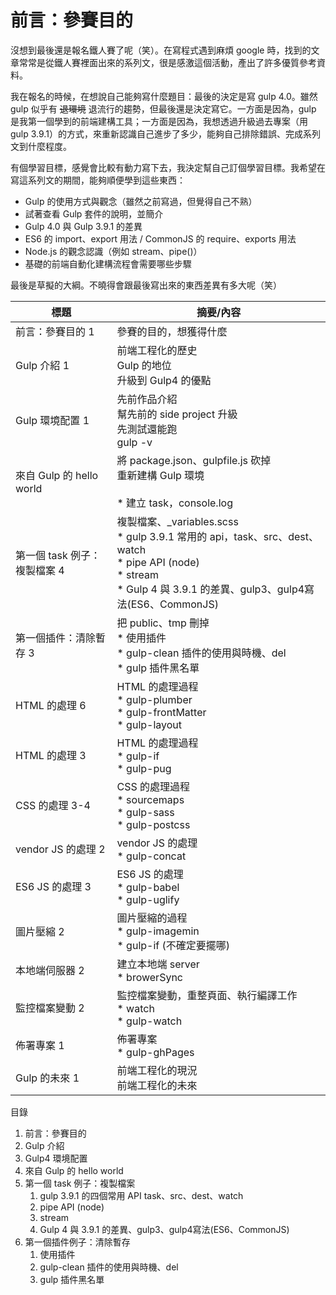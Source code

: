 # 前言：參賽目的

沒想到最後還是報名鐵人賽了呢（笑）。在寫程式遇到麻煩 google 時，找到的文章常常是從鐵人賽裡面出來的系列文，很是感激這個活動，產出了許多優質參考資料。

我在報名的時候，在想說自己能夠寫什麼題目：最後的決定是寫 gulp 4.0。雖然 gulp 似乎有 ~~退環境~~ 退流行的趨勢，但最後還是決定寫它。一方面是因為，gulp 是我第一個學到的前端建構工具；一方面是因為，我想透過升級過去專案（用 gulp 3.9.1）的方式，來重新認識自己進步了多少，能夠自己排除錯誤、完成系列文到什麼程度。

有個學習目標，感覺會比較有動力寫下去，我決定幫自己訂個學習目標。我希望在寫這系列文的期間，能夠順便學到這些東西：

* Gulp 的使用方式與觀念（雖然之前寫過，但覺得自己不熟）
* 試著查看 Gulp 套件的說明，並簡介
* Gulp 4.0 與 Gulp 3.9.1 的差異
* ES6 的 import、export 用法 / CommonJS 的 require、exports 用法
* Node.js 的觀念認識（例如 stream、pipe()）
* 基礎的前端自動化建構流程會需要哪些步驟

最後是草擬的大綱。不曉得會跟最後寫出來的東西差異有多大呢（笑）

| 標題                         | 摘要/內容                                                    |
| ---------------------------- | ------------------------------------------------------------ |
| 前言：參賽目的 1             | 參賽的目的，想獲得什麼                                       |
| Gulp 介紹 1                  | 前端工程化的歷史<br />Gulp 的地位<br />升級到 Gulp4 的優點   |
| Gulp 環境配置 1              | 先前作品介紹<br />幫先前的 side project 升級<br />先測試還能跑<br />gulp -v |
| 來自 Gulp 的 hello world     | 將 package.json、gulpfile.js 砍掉<br />重新建構 Gulp 環境<br /><br />* 建立 task，console.log<br /> |
| 第一個 task 例子：複製檔案 4 | 複製檔案、_variables.scss<br />* gulp 3.9.1 常用的 api，task、src、dest、watch<br />* pipe API (node)<br />* stream<br />* Gulp 4 與 3.9.1 的差異、gulp3、gulp4寫法(ES6、CommonJS) |
| 第一個插件：清除暫存 3       | 把 public、tmp 刪掉<br />* 使用插件<br />* gulp-clean 插件的使用與時機、del<br />* gulp 插件黑名單 |
| HTML 的處理 6                | HTML 的處理過程<br />* gulp-plumber<br />* gulp-frontMatter<br />* gulp-layout<br /> |
| HTML 的處理 3                | HTML 的處理過程<br />* gulp-if<br />* gulp-pug               |
| CSS 的處理 3-4               | CSS 的處理過程<br />* sourcemaps <br />* gulp-sass<br />* gulp-postcss |
| vendor JS 的處理 2           | vendor JS 的處理<br />* gulp-concat                          |
| ES6 JS 的處理 3              | ES6 JS 的處理<br />* gulp-babel<br />* gulp-uglify           |
| 圖片壓縮 2                   | 圖片壓縮的過程<br />* gulp-imagemin<br />* gulp-if (不確定要擺哪) |
| 本地端伺服器 2               | 建立本地端 server<br />* browerSync                          |
| 監控檔案變動 2               | 監控檔案變動，重整頁面、執行編譯工作<br />* watch<br />* gulp-watch |
| 佈署專案 1                   | 佈署專案<br />* gulp-ghPages                                 |
| Gulp 的未來 1                | 前端工程化的現況<br />前端工程化的未來                       |

目錄

1. 前言：參賽目的
2. Gulp 介紹
3. Gulp4 環境配置
4. 來自 Gulp 的 hello world
5. 第一個 task 例子：複製檔案
   1. gulp 3.9.1 的四個常用 API task、src、dest、watch
   2. pipe API (node)
   3. stream
   4. Gulp 4 與 3.9.1 的差異、gulp3、gulp4寫法(ES6、CommonJS)
6. 第一個插件例子：清除暫存
   1. 使用插件
   2. gulp-clean 插件的使用與時機、del
   3. gulp 插件黑名單
